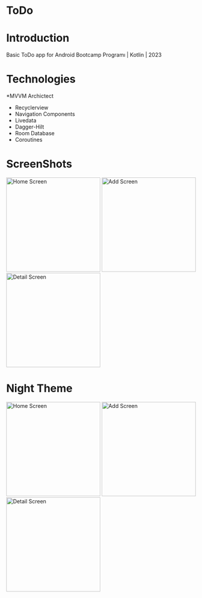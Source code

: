 # ToDo
# Introduction
Basic ToDo app for Android Bootcamp Programı | Kotlin | 2023 

# Technologies
*MVVM Archictect
* Recyclerview
* Navigation Components
* Livedata
* Dagger-Hilt
* Room Database
* Coroutines

# ScreenShots
<img src="https://github.com/crlyngnr/ToDo/assets/85193059/eb0e6222-3017-4184-9821-df9b245756bc" width="250" alt="Home Screen">
<img src="https://github.com/crlyngnr/ToDo/assets/85193059/8fc463e2-1502-4ba9-9d48-bd3b3f4b8837" width="250" alt="Add Screen">
<img src="https://github.com/crlyngnr/ToDo/assets/85193059/d95b9659-f0c0-4b86-9211-d9ea96392777" width="250" alt="Detail Screen">

# Night Theme

<img src="https://github.com/crlyngnr/ToDo/assets/85193059/7c3a87af-d67f-4fe3-ba2a-89c75e763fea" width="250" alt="Home Screen">
<img src="https://github.com/crlyngnr/ToDo/assets/85193059/d47640b4-5b93-4ac1-b84c-7f8dd623c5e2" width="250" alt="Add Screen">
<img src="https://github.com/crlyngnr/ToDo/assets/85193059/075eaaaf-2dce-4939-98af-1ab7e75d84d9" width="250" alt="Detail Screen">
